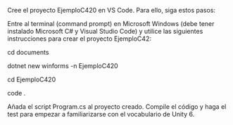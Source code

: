 Cree el proyecto EjemploC420 en VS Code. Para ello, siga estos pasos:

Entre al terminal (command prompt) en Microsoft Windows (debe tener instalado Microsoft C# y Visual Studio Code) y
utilice las siguientes instrucciones para crear el proyecto EjemploC42:

cd documents

dotnet new winforms -n EjemploC420

cd EjemploC420

code .

Añada el script Program.cs al proyecto creado. Compile el código y haga el test para empezar a familiarizarse con el
vocabulario de Unity 6.
